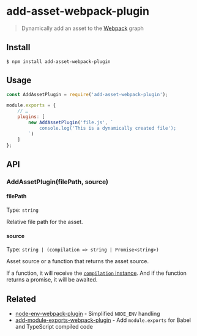 # add-asset-webpack-plugin

> Dynamically add an asset to the [Webpack](https://webpack.js.org) graph

## Install

```
$ npm install add-asset-webpack-plugin
```

## Usage

```js
const AddAssetPlugin = require('add-asset-webpack-plugin');

module.exports = {
	// …
	plugins: [
		new AddAssetPlugin('file.js', `
			console.log('This is a dynamically created file');
		`)
	]
};
```

## API

### AddAssetPlugin(filePath, source)

#### filePath

Type: `string`

Relative file path for the asset.

#### source

Type: `string | (compilation => string | Promise<string>)`

Asset source or a function that returns the asset source.

If a function, it will receive the [`compilation` instance](https://webpack.js.org/api/compilation/). And if the function returns a promise, it will be awaited.

## Related

- [node-env-webpack-plugin](https://github.com/sindresorhus/node-env-webpack-plugin) - Simplified `NODE_ENV` handling
- [add-module-exports-webpack-plugin](https://github.com/sindresorhus/add-module-exports-webpack-plugin) - Add `module.exports` for Babel and TypeScript compiled code
